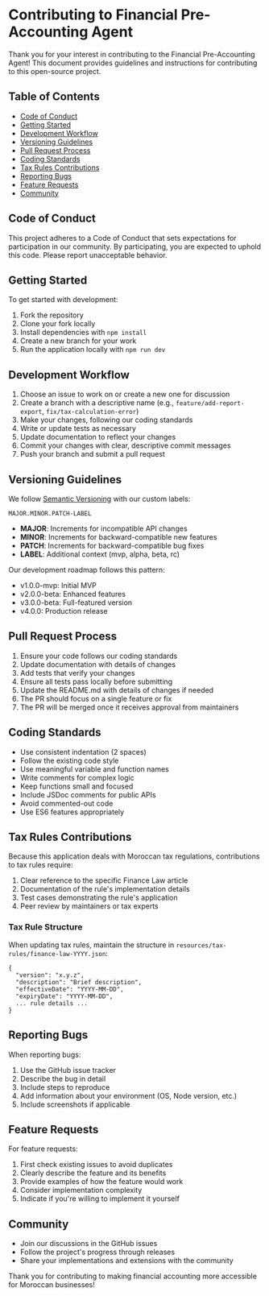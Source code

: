 # Contributing to Financial Pre-Accounting Agent

Thank you for your interest in contributing to the Financial Pre-Accounting Agent! This document provides guidelines and instructions for contributing to this open-source project.

## Table of Contents

- [Code of Conduct](#code-of-conduct)
- [Getting Started](#getting-started)
- [Development Workflow](#development-workflow)
- [Versioning Guidelines](#versioning-guidelines)
- [Pull Request Process](#pull-request-process)
- [Coding Standards](#coding-standards)
- [Tax Rules Contributions](#tax-rules-contributions)
- [Reporting Bugs](#reporting-bugs)
- [Feature Requests](#feature-requests)
- [Community](#community)

## Code of Conduct

This project adheres to a Code of Conduct that sets expectations for participation in our community. By participating, you are expected to uphold this code. Please report unacceptable behavior.

## Getting Started

To get started with development:

1. Fork the repository
2. Clone your fork locally
3. Install dependencies with `npm install`
4. Create a new branch for your work
5. Run the application locally with `npm run dev`

## Development Workflow

1. Choose an issue to work on or create a new one for discussion
2. Create a branch with a descriptive name (e.g., `feature/add-report-export`, `fix/tax-calculation-error`)
3. Make your changes, following our coding standards
4. Write or update tests as necessary
5. Update documentation to reflect your changes
6. Commit your changes with clear, descriptive commit messages
7. Push your branch and submit a pull request

## Versioning Guidelines

We follow [Semantic Versioning](https://semver.org/) with our custom labels:

```
MAJOR.MINOR.PATCH-LABEL
```

- **MAJOR**: Increments for incompatible API changes
- **MINOR**: Increments for backward-compatible new features
- **PATCH**: Increments for backward-compatible bug fixes
- **LABEL**: Additional context (mvp, alpha, beta, rc)

Our development roadmap follows this pattern:
- v1.0.0-mvp: Initial MVP
- v2.0.0-beta: Enhanced features
- v3.0.0-beta: Full-featured version
- v4.0.0: Production release

## Pull Request Process

1. Ensure your code follows our coding standards
2. Update documentation with details of changes
3. Add tests that verify your changes
4. Ensure all tests pass locally before submitting
5. Update the README.md with details of changes if needed
6. The PR should focus on a single feature or fix
7. The PR will be merged once it receives approval from maintainers

## Coding Standards

- Use consistent indentation (2 spaces)
- Follow the existing code style
- Use meaningful variable and function names
- Write comments for complex logic
- Keep functions small and focused
- Include JSDoc comments for public APIs
- Avoid commented-out code
- Use ES6 features appropriately

## Tax Rules Contributions

Because this application deals with Moroccan tax regulations, contributions to tax rules require:

1. Clear reference to the specific Finance Law article
2. Documentation of the rule's implementation details
3. Test cases demonstrating the rule's application
4. Peer review by maintainers or tax experts

### Tax Rule Structure

When updating tax rules, maintain the structure in `resources/tax-rules/finance-law-YYYY.json`:

```
{
  "version": "x.y.z",
  "description": "Brief description",
  "effectiveDate": "YYYY-MM-DD",
  "expiryDate": "YYYY-MM-DD",
  ... rule details ...
}
```

## Reporting Bugs

When reporting bugs:

1. Use the GitHub issue tracker
2. Describe the bug in detail
3. Include steps to reproduce
4. Add information about your environment (OS, Node version, etc.)
5. Include screenshots if applicable

## Feature Requests

For feature requests:

1. First check existing issues to avoid duplicates
2. Clearly describe the feature and its benefits
3. Provide examples of how the feature would work
4. Consider implementation complexity
5. Indicate if you're willing to implement it yourself

## Community

- Join our discussions in the GitHub issues
- Follow the project's progress through releases
- Share your implementations and extensions with the community

Thank you for contributing to making financial accounting more accessible for Moroccan businesses!
